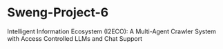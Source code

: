 # Sweng-Project-6
Intelligent Information Ecosystem (I2ECO): A Multi-Agent Crawler System with Access Controlled LLMs and Chat Support
